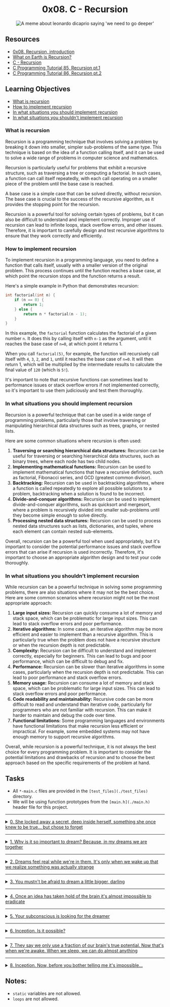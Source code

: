 
<h1 align="center">0x08. C - Recursion</h1>

<p align="center">
<img src="./imgs/a88.jpeg" alt="A meme about leonardo dicaprio saying 'we need to go deeper'">
</p>

## Resources
- [0x08. Recursion, introduction](https://s3.amazonaws.com/alx-intranet.hbtn.io/uploads/misc/2021/1/2818ba6f14f644b871dcbd746925fa15b8cd5937.pdf?X-Amz-Algorithm=AWS4-HMAC-SHA256&X-Amz-Credential=AKIARDDGGGOUSBVO6H7D%2F20230308%2Fus-east-1%2Fs3%2Faws4_request&X-Amz-Date=20230308T140244Z&X-Amz-Expires=86400&X-Amz-SignedHeaders=host&X-Amz-Signature=643abdea1ac2d004bbae216158d409e46d39f0ea54263a37e9af59f269afc6e6)
- [What on Earth is Recursion?](https://www.youtube.com/watch?v=Mv9NEXX1VHc)
- [C - Recursion](https://www.tutorialspoint.com/cprogramming/c_recursion.htm)
- [C Programming Tutorial 85, Recursion pt.1](https://www.youtube.com/watch?v=XGxbXMP6k8k)
- [C Programming Tutorial 86, Recursion pt.2](https://www.youtube.com/watch?v=7XiIS6HobNs)


## Learning Objectives
- [What is recursion](#what-is-recursion)
- [How to implement recursion](#how-to-implement-recursion)
- [In what situations you should implement recursion](#in-what-situations-you-should-implement-recursion)
- [In what situations you shouldn’t implement recursion](#in-what-situations-you-shouldnt-implement-recursion)


### What is recursion
Recursion is a programming technique that involves solving a problem by breaking it down into smaller, simpler sub-problems of the same type. This technique is based on the idea of a function calling itself, and it can be used to solve a wide range of problems in computer science and mathematics.

Recursion is particularly useful for problems that exhibit a recursive structure, such as traversing a tree or computing a factorial. In such cases, a function can call itself repeatedly, with each call operating on a smaller piece of the problem until the base case is reached.

A base case is a simple case that can be solved directly, without recursion. The base case is crucial to the success of the recursive algorithm, as it provides the stopping point for the recursion.

Recursion is a powerful tool for solving certain types of problems, but it can also be difficult to understand and implement correctly. Improper use of recursion can lead to infinite loops, stack overflow errors, and other issues. Therefore, it is important to carefully design and test recursive algorithms to ensure that they work correctly and efficiently.


### How to implement recursion
To implement recursion in a programming language, you need to define a function that calls itself, usually with a smaller version of the original problem. This process continues until the function reaches a base case, at which point the recursion stops and the function returns a result.

Here's a simple example in Python that demonstrates recursion:

```c
int factorial(int n) {
    if (n == 0) {
        return 1;
    } else {
        return n * factorial(n - 1);
    }
}
```
In this example, the `factorial` function calculates the factorial of a given number `n`. It does this by calling itself with `n-1` as the argument, until it reaches the base case of `n=0`, at which point it returns 1.

When you call `factorial(5)`, for example, the function will recursively call itself with `4`, `3`, `2`, and `1`, until it reaches the base case of `n=0`. It will then return 1, which will be multiplied by the intermediate results to calculate the final value of `120` (which is `5!`).

It's important to note that recursive functions can sometimes lead to performance issues or stack overflow errors if not implemented correctly, so it's important to use them judiciously and test them thoroughly.

### In what situations you should implement recursion

Recursion is a powerful technique that can be used in a wide range of programming problems, particularly those that involve traversing or manipulating hierarchical data structures such as trees, graphs, or nested lists.

Here are some common situations where recursion is often used:

1. **Traversing or searching hierarchical data structures:** Recursion can be useful for traversing or searching hierarchical data structures, such as binary trees, where each node has two child nodes.
2. **Implementing mathematical functions:** Recursion can be used to implement mathematical functions that have a recursive definition, such as factorial, Fibonacci series, and GCD (greatest common divisor). 
3. **Backtracking:** Recursion can be used in backtracking algorithms, where a function is called repeatedly to explore all possible solutions to a problem, backtracking when a solution is found to be incorrect. 
4. **Divide-and-conquer algorithms:** Recursion can be used to implement divide-and-conquer algorithms, such as quicksort and mergesort, where a problem is recursively divided into smaller sub-problems until they become simple enough to solve directly. 
5. **Processing nested data structures:** Recursion can be used to process nested data structures such as lists, dictionaries, and tuples, where each element can contain nested sub-elements.

Overall, recursion can be a powerful tool when used appropriately, but it's important to consider the potential performance issues and stack overflow errors that can arise if recursion is used incorrectly. Therefore, it's important to choose an appropriate algorithm design and to test your code thoroughly.

### In what situations you shouldn’t implement recursion

While recursion can be a powerful technique in solving some programming problems, there are also situations where it may not be the best choice. Here are some common scenarios where recursion might not be the most appropriate approach:

1. **Large input sizes:** Recursion can quickly consume a lot of memory and stack space, which can be problematic for large input sizes. This can lead to stack overflow errors and poor performance.
2. **Iterative algorithms:** In some cases, an iterative algorithm may be more efficient and easier to implement than a recursive algorithm. This is particularly true when the problem does not have a recursive structure or when the recursion depth is not predictable.
3. **Complexity:** Recursion can be difficult to understand and implement correctly, especially for beginners. This can lead to bugs and poor performance, which can be difficult to debug and fix.
4. **Performance:** Recursion can be slower than iterative algorithms in some cases, particularly when the recursion depth is not predictable. This can lead to poor performance and stack overflow errors.
5. **Memory usage:** Recursion can consume a lot of memory and stack space, which can be problematic for large input sizes. This can lead to stack overflow errors and poor performance.
6. **Code readability and maintainability:** Recursive code can be more difficult to read and understand than iterative code, particularly for programmers who are not familiar with recursion. This can make it harder to maintain and debug the code over time.
7. **Functional limitations:** Some programming languages and environments have functional limitations that make recursion less efficient or impractical. For example, some embedded systems may not have enough memory to support recursive algorithms.

Overall, while recursion is a powerful technique, it is not always the best choice for every programming problem. It is important to consider the potential limitations and drawbacks of recursion and to choose the best approach based on the specific requirements of the problem at hand.

## Tasks
- All `*-main.c` files are provided in the `[test_files](./test_files)` directory.
- We will be using function prototypes from the `[main.h](./main.h)` header file for this project.

---

<details>
<summary><a href="0-puts_recursion.c">0. She locked away a secret, deep inside herself, something she once knew to be true... but chose to forget</a></summary>

<img src="./imgs/0-puts_recursion.png" alt="puts a string recursively">

## Task 0

<img src="./imgs/0-puts_recursion.png" alt="puts recursion>

```c
#include "main.h"

/**
 * main - check the code
 *
 * Return: Always 0.
 */
int main(void)
{
    _puts_recursion("Puts with recursion");
    return (0);
}
```

> compiled with: `gcc -Wall -pedantic -Werror -Wextra -std=gnu89 _putchar.c 0-main.c 0-puts_recursion.c -o 0-puts_recursion`

> Output:
>```shell
> Puts with recursion 
>```

</details>

---

<details>
<summary><a href="1-print_rev_recursion.c">1. Why is it so important to dream? Because, in my dreams we are together</a></summary>

## Task 1

<img src="./imgs/1-print_rev_recursion.png" alt="print in reverse with recursion">

```c
#include "main.h"

/**
 * main - check the code
 *
 * Return: Always 0.
 */
int main(void)
{
    _print_rev_recursion("\nColton Walker");
    return (0);
}
```

> Compiled with: `gcc -Wall -pedantic -Werror -Wextra -std=gnu89 _putchar.c 1-main.c 1-print_rev_recursion.c -o 1-print_rev_recursion`

> Output:
> ```shell
> reklaW notloC
>```

</details>

---

<details>
<summary><a href="2-strlen_recursion.c">2. Dreams feel real while we're in them. It's only when we wake up that we realize something was actually strange</a></summary>

## Task 2

<img src="./imgs/2-strlen_recursion.png" alt="string length with recursion">

```c
#include "main.h"
#include <stdio.h>

/**
 * main - check the code
 *
 * Return: Always 0.
 */
int main(void)
{
    int n;

    n = _strlen_recursion("Corbin Coleman");
    printf("%d\n", n);
    return (0);
}
```

> Compiled with: `gcc -Wall -pedantic -Werror -Wextra -std=gnu89 2-main.c 2-strlen_recursion.c -o 2-strlen_recursion`

> Output:
> ```shell
> 14
>```

</details>

---

<details>
<summary><a href="3-factorial.c">3. You mustn't be afraid to dream a little bigger, darling</a></summary>

## Task 3

<img src="./imgs/3-factorial.png" alt="factorial">

```c
julien@ubuntu:~/0x08. Recursion$ cat 3-main.c
#include "main.h"
#include <stdio.h>

/**
 * main - check the code
 *
 * Return: Always 0.
 */
int main(void)
{
    int r;

    r = factorial(1);
    printf("%d\n", r);
    r = factorial(5);
    printf("%d\n", r);
    r = factorial(10);
    printf("%d\n", r);
    r = factorial(-1024);
    printf("%d\n", r);
    return (0);
}
```

> Compiled with: `gcc -Wall -pedantic -Werror -Wextra -std=gnu89 3-main.c 3-factorial.c -o 3-factorial`

> Output:
> ```c
> 1
> 120
> 3628800
> -1
> ```

</details>

---

<details>
<summary><a href="4-pow_recursion.c">4. Once an idea has taken hold of the brain it's almost impossible to eradicate</a></summary>


## Task 4

<img src="./imgs/4-pow_recursion.png" alt="power recursion">

```c
#include "main.h"
#include <stdio.h>

/**
 * main - check the code
 *
 * Return: Always 0.
 */
int main(void)
{
    int r;

    r = _pow_recursion(1, 10);
    printf("%d\n", r);
    r = _pow_recursion(1024, 0);
    printf("%d\n", r);
    r = _pow_recursion(2, 16);
    printf("%d\n", r);
    r = _pow_recursion(5, 2);
    printf("%d\n", r);
    r = _pow_recursion(5, -2);
    printf("%d\n", r);
    r = _pow_recursion(-5, 3);
    printf("%d\n", r);
    return (0);
}
```

> compiled with: `gcc -Wall -pedantic -Werror -Wextra -std=gnu89 4-main.c 4-pow_recursion.c -o 4-pow_recursion`

> Output:
> ```shell
> 1
> 1
> 65536
> 25
> -1
> -125
> ```

</details>

---

<details>
<summary><a href="5-sqrt_recursion.c">5. Your subconscious is looking for the dreamer</a></summary>

## Task 5

<img src="./imgs/5-sqrt_recursion.png" alt="square root recursion">

```c
#include "main.h"
#include <stdio.h>

/**
 * main - check the code
 *
 * Return: Always 0.
 */
int main(void)
{
    int r;

    r = _sqrt_recursion(1);
    printf("%d\n", r);
    r = _sqrt_recursion(1024);
    printf("%d\n", r);
    r = _sqrt_recursion(16);
    printf("%d\n", r);
    r = _sqrt_recursion(17);
    printf("%d\n", r);
    r = _sqrt_recursion(25);
    printf("%d\n", r);
    r = _sqrt_recursion(-1);
    printf("%d\n", r);
    return (0);
}
```

> Compiled with: `gcc -Wall -pedantic -Werror -Wextra -std=gnu89 5-main.c 5-sqrt_recursion.c -o 5-sqrt_recursion`

> Output:
> ```shell
> 1
> 32
> 4
> -1
> 5
> -1
> ```

</details> 

---

<details>
<summary><a href="6-is_prime_number.c">6. Inception. Is it possible?</a></summary>

## Task 6

<img src="./imgs/6-is_prime_number.png" alt="prime number">

```c
#include "main.h"
#include <stdio.h>

/**
 * main - check the code
 *
 * Return: Always 0.
 */
int main(void)
{
    int r;

    r = is_prime_number(1);
    printf("%d\n", r);
    r = is_prime_number(1024);
    printf("%d\n", r);
    r = is_prime_number(16);
    printf("%d\n", r);
    r = is_prime_number(17);
    printf("%d\n", r);
    r = is_prime_number(25);
    printf("%d\n", r);
    r = is_prime_number(-1);
    printf("%d\n", r);
    r = is_prime_number(113);
    printf("%d\n", r);
    r = is_prime_number(7919);
    printf("%d\n", r);
    return (0);
}
```

> Compiled with: `gcc -Wall -pedantic -Werror -Wextra -std=gnu89 6-main.c 6-is_prime_number.c -o 6-is_prime_number`

> Output:
> ```shell
> 0
> 0
> 0
> 1
> 0
> 0
> 1
> 1
> ```

</details>

---

<details>
<summary><a href="100-is_palindrome.c">7. They say we only use a fraction of our brain's true potential. Now that's when we're awake. When we sleep, we can do almost anything</a></summary>

## Task 7

<img src="./imgs/100-is_palindrome.png" alt="palindrome">

```c
#include "main.h"
#include <stdio.h>

/**
 * main - check the code
 *
 * Return: Always 0.
 */
int main(void)
{
    int r;

    r = is_palindrome("level");
    printf("%d\n", r);
    r = is_palindrome("redder");
    printf("%d\n", r);
    r = is_palindrome("test");
    printf("%d\n", r);
    r = is_palindrome("step on no pets");
    printf("%d\n", r);
    return (0);
}
```

> Compiled with: `gcc -Wall -pedantic -Werror -Wextra -std=gnu89 7-main.c 7-is_palindrome.c -o 7-is_palindrome`

> Output:
> ```shell
> 1
> 1
> 0
> 1
> ```

</details>

---

<details>
<summary><a href="101-wildcmp.c">8. Inception. Now, before you bother telling me it's impossible...</a></summary>

## Task 8

<img src="./imgs/101-wildcmp.png" alt="wildcmp">

```c
#include "main.h"
#include <stdio.h>

/**
 * main - check the code
 *
 * Return: Always 0.
 */
int main(void)
{
    int r;

    r = wildcmp("main.c", "*.c");
    printf("%d\n", r);
    r = wildcmp("main.c", "m*a*i*n*.*c*");
    printf("%d\n", r);
    r = wildcmp("main.c", "main.c");
    printf("%d\n", r);
    r = wildcmp("main.c", "m*c");
    printf("%d\n", r);
    r = wildcmp("main.c", "ma********************************c");
    printf("%d\n", r);
    r = wildcmp("main.c", "*");
    printf("%d\n", r);
    r = wildcmp("main.c", "***");
    printf("%d\n", r);
    r = wildcmp("main.c", "m.*c");
    printf("%d\n", r);
    r = wildcmp("main.c", "**.*c");
    printf("%d\n", r);
    r = wildcmp("main-main.c", "ma*in.c");
    printf("%d\n", r);
    r = wildcmp("main", "main*d");
    printf("%d\n", r);
    r = wildcmp("abc", "*b");
    printf("%d\n", r);
    return (0);
}
```

> Compiled with: `gcc -Wall -pedantic -Werror -Wextra -std=gnu89 100-main.c 100-wildcmp.c -o 100-wildcmp`

> Output:
> ```shell
> 1
> 1
> 1
> 1
> 1
> 1
> 1
> 0
> 1
> 1
> 0
> 0
> ```

</details>

## Notes:
- `static` variables are not allowed.
- `loops` are not allowed.